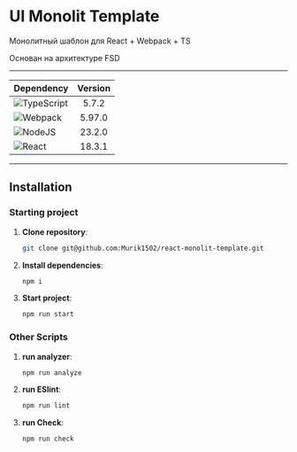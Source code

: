 # UI Monolit Template
Монолитный шаблон для React + Webpack + TS

Основан на архитектуре FSD

--- 

| Dependency  | Version   | 
|-------------|:-----------:|
| ![TypeScript](https://img.shields.io/badge/typescript-%23007ACC.svg?style=for-the-badge&logo=typescript&logoColor=white)  | 5.7.2    |
| ![Webpack](https://img.shields.io/badge/webpack-%238DD6F9.svg?style=for-the-badge&logo=webpack&logoColor=black)      | 5.97.0   |
| ![NodeJS](https://img.shields.io/badge/node.js-6DA55F?style=for-the-badge&logo=node.js&logoColor=white)   | 23.2.0  |
| ![React](https://img.shields.io/badge/react-%2320232a.svg?style=for-the-badge&logo=react&logoColor=%2361DAFB)        | 18.3.1   |

---

## Installation

### Starting project

1. **Clone repository**:

   ```bash
   git clone git@github.com:Murik1502/react-monolit-template.git
	 ```

2. **Install dependencies**:

   ```bash
   npm i
   ```

3. **Start project**:

   ```bash
   npm run start
   ```

### Other Scripts

1. **run analyzer**:

	 ```bash
   npm run analyze
   ```

2. **run ESlint**:
	
	```bash
	npm run lint
	```

3. **run Check**:

	```bash
	npm run check
	```